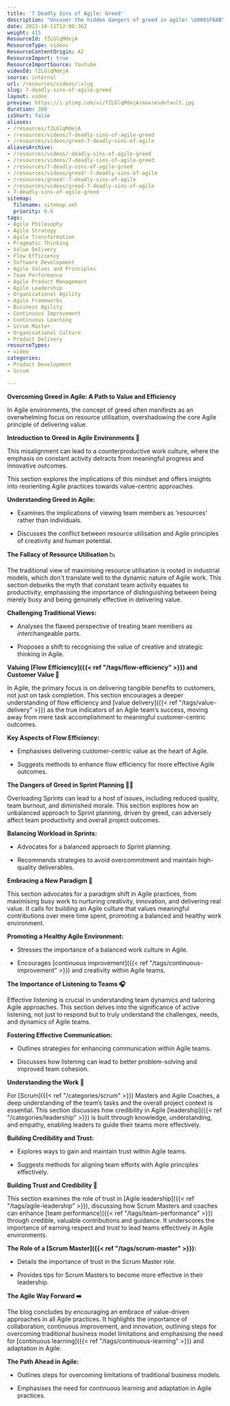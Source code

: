 ```yaml
---
title: '7 Deadly Sins of Agile: Greed'
description: "Uncover the hidden dangers of greed in agile! \U0001F6AB\U0001F4C8 Join Martin Hinshelwood as he reveals how this sin can derail teams and hinder productivity."
date: 2023-10-11T12:00:36Z
weight: 415
ResourceId: fZLGlqMdejA
ResourceType: videos
ResourceContentOrigin: AI
ResourceImport: true
ResourceImportSource: Youtube
videoId: fZLGlqMdejA
source: internal
url: /resources/videos/:slug
slug: 7-deadly-sins-of-agile-greed
layout: video
preview: https://i.ytimg.com/vi/fZLGlqMdejA/maxresdefault.jpg
duration: 380
isShort: false
aliases:
- /resources/fZLGlqMdejA
- /resources/videos/7-deadly-sins-of-agile-greed
- /resources/videos/greed-7-deadly-sins-of-agile
aliasesArchive:
- /resources/videos/-deadly-sins-of-agile-greed
- /resources/videos/7-deadly-sins-of-agile-greed
- /resources/7-deadly-sins-of-agile-greed
- /resources/videos/greed!-7-deadly-sins-of-agile
- /resources/greed!-7-deadly-sins-of-agile
- /resources/videos/greed-7-deadly-sins-of-agile
- 7-deadly-sins-of-agile-greed
sitemap:
  filename: sitemap.xml
  priority: 0.6
tags:
- Agile Philosophy
- Agile Strategy
- Agile Transformation
- Pragmatic Thinking
- Value Delivery
- Flow Efficiency
- Software Development
- Agile Values and Principles
- Team Performance
- Agile Product Management
- Agile Leadership
- Organisational Agility
- Agile Frameworks
- Business Agility
- Continuous Improvement
- Continuous Learning
- Scrum Master
- Organisational Culture
- Product Delivery
resourceTypes:
- video
categories:
- Product Development
- Scrum

---
```

**Overcoming Greed in Agile: A Path to Value and Efficiency** 

In Agile environments, the concept of greed often manifests as an overwhelming focus on resource utilisation, overshadowing the core Agile principle of delivering value. 

**Introduction to Greed in Agile Environments 🚀** 

This misalignment can lead to a counterproductive work culture, where the emphasis on constant activity detracts from meaningful progress and innovative outcomes.  

This section explores the implications of this mindset and offers insights into reorienting Agile practices towards value-centric approaches. 

**Understanding Greed in Agile:** 

- Examines the implications of viewing team members as 'resources' rather than individuals. 

- Discusses the conflict between resource utilisation and Agile principles of creativity and human potential. 

**The Fallacy of Resource Utilisation 📉** 

The traditional view of maximising resource utilisation is rooted in industrial models, which don't translate well to the dynamic nature of Agile work. This section debunks the myth that constant team activity equates to productivity, emphasising the importance of distinguishing between being merely busy and being genuinely effective in delivering value. 

**Challenging Traditional Views:** 

- Analyses the flawed perspective of treating team members as interchangeable parts. 

- Proposes a shift to recognising the value of creative and strategic thinking in Agile. 

**Valuing [Flow Efficiency]({{< ref "/tags/flow-efficiency" >}}) and Customer Value 🌊** 

In Agile, the primary focus is on delivering tangible benefits to customers, not just on task completion. This section encourages a deeper understanding of flow efficiency and [value delivery]({{< ref "/tags/value-delivery" >}}) as the true indicators of an Agile team’s success, moving away from mere task accomplishment to meaningful customer-centric outcomes. 

**Key Aspects of Flow Efficiency:** 

- Emphasises delivering customer-centric value as the heart of Agile. 

- Suggests methods to enhance flow efficiency for more effective Agile outcomes. 

**The Dangers of Greed in Sprint Planning 🏃‍♂️** 

Overloading Sprints can lead to a host of issues, including reduced quality, team burnout, and diminished morale. This section explores how an unbalanced approach to Sprint planning, driven by greed, can adversely affect team productivity and overall project outcomes. 

**Balancing Workload in Sprints:** 

- Advocates for a balanced approach to Sprint planning. 

- Recommends strategies to avoid overcommitment and maintain high-quality deliverables. 

**Embracing a New Paradigm 🔄** 

This section advocates for a paradigm shift in Agile practices, from maximising busy work to nurturing creativity, innovation, and delivering real value. It calls for building an Agile culture that values meaningful contributions over mere time spent, promoting a balanced and healthy work environment. 

**Promoting a Healthy Agile Environment:** 

- Stresses the importance of a balanced work culture in Agile. 

- Encourages [continuous improvement]({{< ref "/tags/continuous-improvement" >}}) and creativity within Agile teams. 

**The Importance of Listening to Teams 🎧** 

Effective listening is crucial in understanding team dynamics and tailoring Agile approaches. This section delves into the significance of active listening, not just to respond but to truly understand the challenges, needs, and dynamics of Agile teams. 

**Fostering Effective Communication:** 

- Outlines strategies for enhancing communication within Agile teams. 

- Discusses how listening can lead to better problem-solving and improved team cohesion. 

**Understanding the Work 🧠** 

For [Scrum]({{< ref "/categories/scrum" >}}) Masters and Agile Coaches, a deep understanding of the team’s tasks and the overall project context is essential. This section discusses how credibility in Agile [leadership]({{< ref "/categories/leadership" >}}) is built through knowledge, understanding, and empathy, enabling leaders to guide their teams more effectively. 

**Building Credibility and Trust:** 

- Explores ways to gain and maintain trust within Agile teams. 

- Suggests methods for aligning team efforts with Agile principles effectively. 

**Building Trust and Credibility 🤝** 

This section examines the role of trust in [Agile leadership]({{< ref "/tags/agile-leadership" >}}), discussing how Scrum Masters and coaches can enhance [team performance]({{< ref "/tags/team-performance" >}}) through credible, valuable contributions and guidance. It underscores the importance of earning respect and trust to lead teams effectively in Agile environments. 

**The Role of a [Scrum Master]({{< ref "/tags/scrum-master" >}}):** 

- Details the importance of trust in the Scrum Master role. 

- Provides tips for Scrum Masters to become more effective in their leadership. 

**The Agile Way Forward ➡️** 

The blog concludes by encouraging an embrace of value-driven approaches in all Agile practices. It highlights the importance of collaboration, continuous improvement, and innovation, outlining steps for overcoming traditional business model limitations and emphasising the need for [continuous learning]({{< ref "/tags/continuous-learning" >}}) and adaptation in Agile. 

**The Path Ahead in Agile:** 

- Outlines steps for overcoming limitations of traditional business models. 

- Emphasises the need for continuous learning and adaptation in Agile practices.
